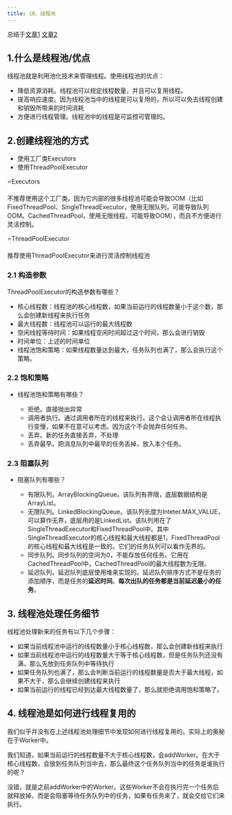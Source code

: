 ```yaml
---
title: 10、线程池
---
```

总结于[文章1](https://javaguide.cn/java/concurrent/java-thread-pool-summary.htm) [文章2](https://zhuanlan.zhihu.com/p/350067478)

## 1.什么是线程池/优点

线程池就是利用池化技术来管理线程。使用线程池的优点：

- 降低资源消耗。线程池可以规定线程数量，并且可以复用线程。
- 提高响应速度。因为线程池当中的线程是可以复用的，所以可以免去线程创建和销毁所带来的时间消耗
- 方便进行线程管理。线程池中的线程是可监控可管理的。

## 2.创建线程池的方式

- 使用工厂类Executors
- 使用ThreadPoolExecutor

⭐Executors

不推荐使用这个工厂类。因为它内部的很多线程池可能会导致OOM（比如FixedThreadPool、SingleThreadExecutor，使用无限队列，可能导致队列OOM。CachedThreadPool，使用无限线程，可能导致OOM），而且不方便进行灵活控制。

⭐ThreadPoolExecutor

推荐使用ThreadPoolExecutor来进行灵活控制线程池

### 2.1 构造参数

ThreadPoolExecutor的构造参数有哪些？

- 核心线程数：线程池的核心线程数，如果当前运行的线程数量小于这个数，那么会创建新线程来执行任务
- 最大线程数：线程池可以运行的最大线程数
- 空闲线程等待时间：如果线程空闲时间超过这个时间，那么会进行销毁
- 时间单位：上述的时间单位
- 线程池饱和策略：如果线程数量达到最大，任务队列也满了，那么会执行这个策略。

### 2.2 饱和策略

- 线程池饱和策略有哪些？

  - 拒绝。直接抛出异常
  - 调用者执行。通过调用者所在的线程来执行。这个会让调用者所在线程执行变慢，如果不在意可以考虑。因为这个不会抛弃任何任务。
  - 丢弃。新的任务直接丢弃，不处理
  - 丢弃最早。把消息队列中最早的任务丢掉，放入本个任务。

### 2.3 阻塞队列

- 阻塞队列有哪些？

  - 有限队列。ArrayBlockingQueue。该队列有界限，底层数据结构是ArrayList。
  - 无限队列。LinkedBlockingQueue。该队列长度为Inteter.MAX_VALUE，可以算作无界，底层用的是LinkedList。该队列用在了SingleThreadExecutor和FixedThreadPool中。其中SingleThreadExecutor的核心线程和最大线程都是1，FixedThreadPool的核心线程和最大线程是一致的。它们的任务队列可以看作无界的。
  - 同步队列。同步队列的空间为0，不能存放任何任务。它用在CachedThreadPool中，CachedThreadPool的最大线程数为无限。
  - 延迟队列。延迟队列底层使用堆来实现的。延迟队列排序方式不是任务的添加顺序，而是任务的**延迟时间**。**每次出队的任务都是当前延迟最小的任务**。

## 3. 线程池处理任务细节

线程池处理新来的任务有以下几个步骤：

- 如果当前线程池中运行的线程数量小于核心线程数，那么会创建新线程来执行
- 如果当前线程池中运行的线程数量大于等于核心线程数，但是任务队列还没有满，那么先放到任务队列中等待执行
- 如果任务队列也满了，那么会判断当前运行的线程数量是否大于最大线程，如果不大于，那么会继续创建线程来执行
- 如果当前运行的线程已经到达最大线程数量了，那么就拒绝调用饱和策略了。

## 4. 线程池是如何进行线程复用的

我们似乎并没有在上述线程池处理细节中发现如何进行线程复用的。实际上的奥秘在于Worker中。

我们知道，如果当前运行的线程数量不大于核心线程数，会addWorker。在大于核心线程数，会放到任务队列当中去，那么最终这个任务队列当中的任务是谁执行的呢？

没错，就是之前addWorker中的Worker。这些Worker不会在执行完一个任务后就释放掉，而是会阻塞等待任务队列中的任务，如果有任务来了，就会交给它们来执行。
